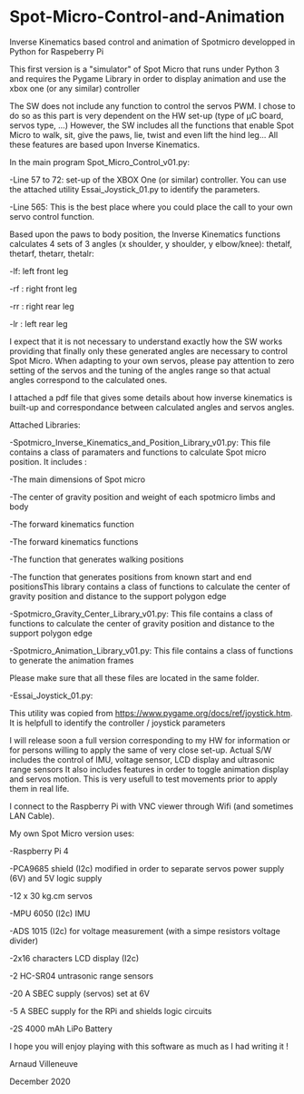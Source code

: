 # Spot-Micro-Control-and-Animation
Inverse Kinematics based control and animation of Spotmicro developped in Python for Raspeberry Pi

This first version is a "simulator" of Spot Micro that runs under Python 3 and requires the Pygame Library in order to display animation and use the xbox one (or any similar) controller

The SW does not include any function to control the servos PWM. I chose to do so as this part is very dependent on the HW set-up (type of µC board, servos type, ...)
However, the SW includes all the functions that enable Spot Micro to walk, sit, give the paws, lie, twist and even lift the hind leg...
All these features are based upon Inverse Kinematics.

In the main program Spot_Micro_Control_v01.py:

-Line 57 to 72: set-up of the XBOX One (or similar) controller. You can use the attached utility Essai_Joystick_01.py to identify the parameters.

-Line 565: This is the best place where you could place the call to your own servo control function.
 
Based upon the paws to body position, the Inverse Kinematics functions calculates 4 sets of 3 angles (x shoulder, y shoulder, y elbow/knee): thetalf, thetarf, thetarr, thetalr:

-lf: left front leg

-rf : right front leg

-rr : right rear leg

-lr : left rear leg

I expect that it is not necessary to understand exactly how the SW works providing that finally only these generated angles are necessary to control Spot Micro.
When adapting to your own servos, please pay attention to zero setting of the servos and the tuning of the angles range so that actual angles correspond to the calculated ones.

I attached a pdf file that gives some details about how inverse kinematics is built-up and correspondance between calculated angles and servos angles.

Attached Libraries:

-Spotmicro_Inverse_Kinematics_and_Position_Library_v01.py:
  This file contains a class of paramaters and functions to calculate Spot micro position.
  It includes :
  
   -The main dimensions of Spot micro
   
   -The center of gravity position and weight of each spotmicro limbs and body
   
   -The forward kinematics function
   
   -The forward kinematics functions
   
   -The function that generates walking positions
   
   -The function that generates positions from known start and end positionsThis library contains a class of functions to calculate the center of gravity position
   and distance to the support polygon edge


-Spotmicro_Gravity_Center_Library_v01.py:
  This file contains a class of functions to calculate the center of gravity position
  and distance to the support polygon edge


-Spotmicro_Animation_Library_v01.py:
  This file contains a class of functions to generate the animation frames

Please make sure that all these files are located in the same folder.

-Essai_Joystick_01.py:

  This utility was copied from https://www.pygame.org/docs/ref/joystick.htm. It is helpfull to identify the controller / joystick parameters
  
I will release soon a full version corresponding to my HW for information or for persons willing to apply the same of very close set-up.
Actual S/W includes the control of IMU, voltage sensor, LCD display and ultrasonic range sensors
It also includes features in order to toggle animation display and servos motion. This is very usefull to test movements prior to apply them in real life.

I connect to the Raspberry Pi with VNC viewer through Wifi (and sometimes LAN Cable). 

My own Spot Micro version uses:

-Raspberry Pi 4

-PCA9685 shield (I2c) modified in order to separate servos power supply (6V) and 5V logic supply

-12 x 30 kg.cm servos

-MPU 6050 (I2c) IMU

-ADS 1015 (I2c) for voltage measurement (with a simpe resistors voltage divider)

-2x16 characters LCD display (I2c)

-2 HC-SR04 untrasonic range sensors

-20 A SBEC supply (servos) set at 6V

-5 A SBEC supply for the RPi and shields logic circuits

-2S 4000 mAh LiPo Battery

I hope you will enjoy playing with this software as much as I had writing it ! 

Arnaud Villeneuve

December 2020





